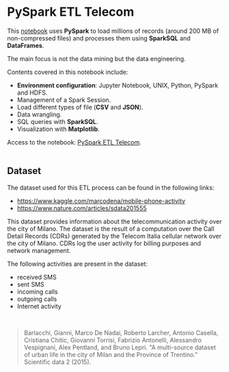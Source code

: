 # PySpark ETL Telecom

This [notebook](https://github.com/cvilla87/PySpark-ETL-Telecom/blob/master/PySpark%20ETL%20Telecom.ipynb) uses **PySpark** to load millions of records (around 200 MB of non-compressed files) and processes them using **SparkSQL** and **DataFrames**.

The main focus is not the data mining but the data engineering.<br>

Contents covered in this notebook include:
* **Environment configuration**: Jupyter Notebook, UNIX, Python, PySpark and HDFS.
* Management of a Spark Session.
* Load different types of file (**CSV** and **JSON**).
* Data wrangling.
* SQL queries with **SparkSQL**.
* Visualization with **Matplotlib**.

Access to the notebook: [PySpark ETL Telecom](https://github.com/cvilla87/PySpark-ETL-Telecom/blob/master/PySpark%20ETL%20Telecom.ipynb).
<br><br>

## Dataset

The dataset used for this ETL process can be found in the following links:
- https://www.kaggle.com/marcodena/mobile-phone-activity
- https://www.nature.com/articles/sdata201555

This dataset provides information about the telecommunication activity over the city of Milano. The dataset is the result of a computation over the Call Detail Records (CDRs) generated by the Telecom Italia cellular network over the city of Milano. CDRs log the user activity for billing purposes and network management.

The following activities are present in the dataset:
- received SMS
- sent SMS
- incoming calls
- outgoing calls
- Internet activity
<br>

> Barlacchi, Gianni, Marco De Nadai, Roberto Larcher, Antonio Casella, Cristiana Chitic, Giovanni Torrisi, Fabrizio Antonelli, Alessandro Vespignani, Alex Pentland, and Bruno Lepri. "A multi-source dataset of urban life in the city of Milan and the Province of Trentino." Scientific data 2 (2015).

